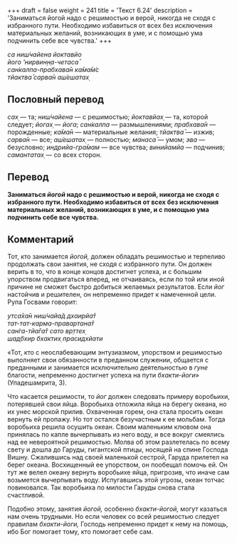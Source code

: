 +++
draft = false
weight = 241
title = 'Текст 6.24'
description = 'Заниматься йогой надо с решимостью и верой, никогда не сходя с избранного пути. Необходимо избавиться от всех без исключения материальных желаний, возникающих в уме, и с помощью ума подчинить себе все чувства.'
+++

_са ниш́чайена йоктавйо  
його ’нирвин̣н̣а-четаса̄  
сан̇калпа-прабхава̄н ка̄ма̄м̇с  
тйактва̄ сарва̄н аш́ешатах̣_

## Пословный перевод

_сах̣_ — та; _ниш́чайена_ — с решимостью; _йоктавйах̣_ — та, которой следует; _йогах̣_ — _йога_; _сан̇калпа_ — размышлениями; _прабхава̄н_ — порожденные; _ка̄ма̄н_ — материальные желания; _тйактва̄_ — изжив; _сарва̄н_ — все; _аш́ешатах̣_ — полностью; _манаса̄_ — умом; _эва_ — безусловно; _индрийа_\-_гра̄мам_ — все чувства; _винийамйа_ — подчинив; _самантатах̣_ — со всех сторон.

## Перевод

**Заниматься _йогой_ надо с решимостью и верой, никогда не сходя с избранного пути. Необходимо избавиться от всех без исключения материальных желаний, возникающих в уме, и с помощью ума подчинить себе все чувства.**

## Комментарий

Тот, кто занимается _йогой,_ должен обладать решимостью и терпеливо продолжать свои занятия, не сходя с избранного пути. Он должен верить в то, что в конце концов достигнет успеха, и с большим упорством продвигаться вперед, не отчаиваясь, если по той или иной причине не сможет быстро добиться желаемых результатов. Если _йог_ настойчив и решителен, он непременно придет к намеченной цели. Рупа Госвами говорит:

_утса̄ха̄н ниш́чайа̄д дхаирйа̄т  
тат-тат-карма-правартана̄т  
сан̇га-тйа̄га̄т сато вр̣ттех̣  
шад̣бхир бхактих̣ прасидхйати_

«Тот, кто с неослабевающим энтузиазмом, упорством и решимостью выполняет свои обязанности в преданном служении, общается с преданными и занимается исключительно деятельностью в _гуне_ благости, непременно достигнет успеха на пути _бхакти-йоги_» (Упадешамрита, 3).

Что касается решимости, то _йог_ должен следовать примеру воробьихи, потерявшей свои яйца. Воробьиха отложила яйца на берегу океана, но их унес морской прилив. Охваченная горем, она стала просить океан вернуть ей пропажу. Но тот остался безучастным к ее мольбам. Тогда воробьиха решила осушить океан. Своим маленьким клювом она принялась по капле вычерпывать из него воду, и все вокруг смеялись над ее невероятной решимостью. Молва об этом разлетелась по всему свету и дошла до Гаруды, гигантской птицы, носящей на спине Господа Вишну. Сжалившись над своей маленькой сестрой, Гаруда прилетел на берег океана. Восхищенный ее упорством, он пообещал помочь ей. Он тут же велел океану вернуть воробьихе яйца, пригрозив, что иначе сам возьмется вычерпывать воду. Испугавшись этой угрозы, океан тотчас повиновался. Так воробьиха по милости Гаруды снова стала счастливой.

Подобно этому, занятия _йогой,_ особенно _бхакти-йогой,_ могут казаться нам очень трудными. Но если человек со всей решимостью следует правилам _бхакти-йоги,_ Господь непременно придет к нему на помощь, ибо Бог помогает тому, кто помогает себе сам.
